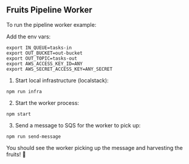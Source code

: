 ## Fruits Pipeline Worker

To run the pipeline worker example:

Add the env vars:

```
export IN_QUEUE=tasks-in
export OUT_BUCKET=out-bucket
export OUT_TOPIC=tasks-out
export AWS_ACCESS_KEY_ID=ANY
export AWS_SECRET_ACCESS_KEY=ANY_SECRET
```


1. Start local infrastructure (localstack):

```
npm run infra
```

2. Start the worker process:

```
npm start
```

3. Send a message to SQS for the worker to pick up:

```
npm run send-message
```

You should see the worker picking up the message and harvesting the fruits! 🍓
